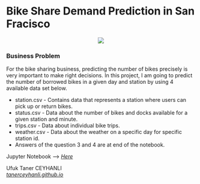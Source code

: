 # Bike Share Demand Prediction in San Fracisco

<p align="center">
  <img src="https://github.com/tanerceyhanli/Bike-Share-Demand-Prediction-in-San-Francisco/blob/main/readme.png">
</p>

### Business Problem
For the bike sharing business, predicting the number of bikes precisely is very important to make right decisions. In this project, I am going to predict the number of borrowed bikes in a given day and station by using 4 available data set below.

- station.csv - Contains data that represents a station where users can pick up or return bikes.
- status.csv - Data about the number of bikes and docks available for a given station and minute.
- trips.csv - Data about individual bike trips.
- weather.csv - Data about the weather on a specific day for specific station id.
- Answers of the question 3 and 4 are at end of the notebook.

Jupyter Notebook --> [*Here*](https://github.com/tanerceyhanli/Bike-Share-Demand-Prediction-in-San-Francisco/blob/main/Bike-Share-Demand-Prediction-in-San-Francisco.ipynb)

Ufuk Taner CEYHANLI <br>
[*tanerceyhanli.github.io*](https://tanerceyhanli.github.io)

